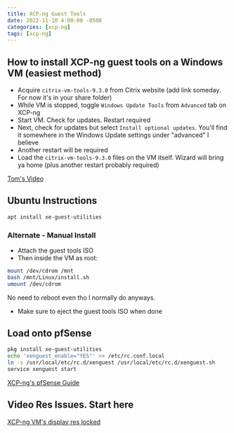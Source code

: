 ```yaml
---
title: XCP-ng Guest Tools
date: 2022-11-10 4:00:00 -0500
categories: [xcp-ng]
tags: [xcp-ng]
---
```


## How to install XCP-ng guest tools on a Windows VM (easiest method)

* Acquire `citrix-vm-tools-9.3.0` from Citrix website (add link someday.  For now it's in your share folder)
* While VM is stopped, toggle `Windows Update Tools` from `Advanced` tab on XCP-ng
* Start VM.  Check for updates.  Restart required
* Next, check for updates but select `Install optional updates`.  You'll find it somewhere in the Windows Update settings under "advanced" I believe
* Another restart will be required
* Load the `citrix-vm-tools-9.3.0` files on the VM itself.  Wizard will bring ya home (plus another restart probably required)

[Tom's Video](https://www.youtube.com/watch?v=AAHZX7MdEG0)

## Ubuntu Instructions

```bash
apt install xe-guest-utilities
```

### Alternate - Manual Install

* Attach the guest tools ISO
* Then inside the VM as root:

```bash
mount /dev/cdrom /mnt
bash /mnt/Linux/install.sh
umount /dev/cdrom
```
No need to reboot even tho I normally do anyways.

* Make sure to eject the guest tools ISO when done

## Load onto pfSense

```bash
pkg install xe-guest-utilities
echo 'xenguest_enable="YES"' >> /etc/rc.conf.local
ln -s /usr/local/etc/rc.d/xenguest /usr/local/etc/rc.d/xenguest.sh
service xenguest start
```

[XCP-ng's pfSense Guide](https://xcp-ng.org/blog/2019/08/20/how-to-install-pfsense-in-a-vm/)

## Video Res Issues.  Start here

[XCP-ng VM's display res locked](https://forums.lawrencesystems.com/t/xcp-ng-vms-display-resolution-locked/10988)

